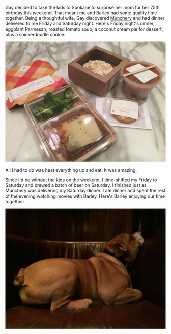 <!---
date: 2015-02-15
tags:
--->

Gay decided to take the kids to Spokane to surprise her mom for her 75th birthday this weekend. That meant me and Barley had some quality time together. Being a thoughtful wife, Gay discovered [Munchery](http://munchery.com) and had dinner delivered to me Friday and Saturday night. Here's Friday night's dinner, eggplant Parmesan, roasted tomato soup, a coconut cream pie for dessert, plus a snickerdoodle cookie:

![](/img/IMG_5264.JPG)

All I had to do was heat everything up and eat. It was amazing.

Since I'd be without the kids on the weekend, I time-shifted my Friday to Saturday and brewed a batch of beer on Saturday. I finished just as Munchery was delivering my Saturday dinner. I ate dinner and spent the rest of the evening watching movies with Barley. Here's Barley enjoying our time together:

![](/img/IMG_5265.JPG)
